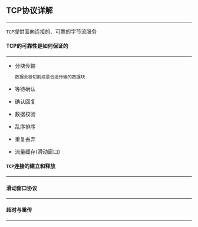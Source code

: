 ## TCP协议详解

-------

`TCP`提供面向连接的、可靠的字节流服务



#### TCP的可靠性是如何保证的

-------

- 分块传输

  ```markdown
  数据会被切割成最合适传输的数据块
  ```

- 等待确认

- 确认回复

- 数据校验

- 乱序排序

- 重复丢弃

- 流量缓存(滑动窗口)

  



#### `TCP`连接的建立和释放

---------







#### 滑动窗口协议

-------





#### 超时与重传

--------





